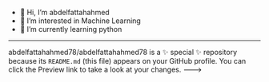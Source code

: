 - 👋 Hi, I’m abdelfattahahmed
- 👀 I’m interested in Machine Learning 
- 🌱 I’m currently learning python
- -------------------------------
abdelfattahahmed78/abdelfattahahmed78 is a ✨ special ✨ repository because its `README.md` (this file) appears on your GitHub profile.
You can click the Preview link to take a look at your changes.
--->
